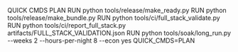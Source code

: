 QUICK CMDS PLAN
RUN python tools/release/make_ready.py
RUN python tools/release/make_bundle.py
RUN python tools/ci/full_stack_validate.py
RUN python tools/ci/report_full_stack.py artifacts/FULL_STACK_VALIDATION.json
RUN python tools/soak/long_run.py --weeks 2 --hours-per-night 8 --econ yes
QUICK_CMDS=PLAN
